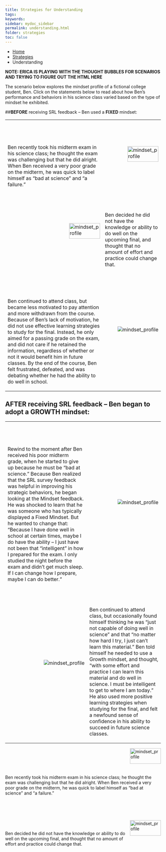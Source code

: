 ```yaml
---
title: Strategies for Understanding
tags: 
keywords: 
sidebar: mydoc_sidebar
permalink: understanding.html
folder: strategies
toc: false
---
```


<ul class="breadcrumb">
    <li><a href="index.html">Home</a></li>
    <li><a href="strategies.html">Strategies</a></li>
    <li class="active">Understanding</li>
</ul>

**NOTE: ERICA IS PLAYING WITH THE THOUGHT BUBBLES FOR SCENARIOS AND TRYING TO FIGURE OUT THE HTML HERE**

The scenario below explores the mindset profile of a fictional college student, Ben. Click on the statements below to read about how Ben’s performance and behaviors in his science class varied based on the type of mindset he exhibited. 

##**BEFORE** receiving SRL feedback – Ben used a **FIXED** mindset:
 
<table>
   <tr>
      <td>
         <br>
         <br>
         <br>
         <p>Ben recently took his midterm exam in his science class; he thought the exam was challenging but that he did alright. When Ben received a very poor grade on the midterm, he was quick to label himself as “bad at science” and “a failure.” </p>
      </td>
      <td>
         <img img src='images/mindsetsee1.png' width="100px" height="50px" alt='mindset_profile'/>
      </td>
   </tr>
   <tr>
      <td>
         <img src='images/mindsetsee2.png' width="100" height="50" alt='mindset_profile' />
      </td>
      <td>
         <br>
         <br>
         <p>Ben decided he did not have the knowledge or ability to do well on the upcoming final, and thought that no amount of effort and practice could change that. </p>
      </td>
   </tr>
   <tr>
      <td>
         <br>
         <br>
         <br>
         <p>Ben continued to attend class, but became less motivated to pay attention and more withdrawn from the course. Because of Ben’s lack of motivation, he did not use effective learning strategies to study for the final. Instead, he only aimed for a passing grade on the exam, and did not care if he retained the information, regardless of whether or not it would benefit him in future classes. By the end of the course, Ben felt frustrated, defeated, and was debating whether he had the ability to do well in school. </p>
      </td>
      <td>
         <img src='images/mindsetsee3.png' alt='mindset_profile' />
      </td>
   </tr>
</table> 
 
 ## **AFTER** receiving SRL feedback – Ben began to adopt a **GROWTH** mindset:
 
 <table>
   <tr>
      <td>
         <br>
         <br>
         <br>
         <p>Rewind to the moment after Ben received his poor midterm grade, when he started to give up because he must be “bad at science.” Because Ben realized that the SRL survey feedback was helpful in improving his strategic behaviors, he began looking at the Mindset feedback. He was shocked to learn that he was someone who has typically displayed a Fixed Mindset. But he wanted to change that: “Because I have done well in school at certain times, maybe I do have the ability – I just have not been that “intelligent” in how I prepared for the exam.  I only studied the night before the exam and didn’t get much sleep. If I can change how I prepare, maybe I can do better.”  </p>
      </td>
      <td>
         <img src='images/mindsetsee4.png' alt='mindset_profile' />
      </td>
   </tr>
   <tr>
      <td>
         <img src='images/mindsetsee5.png' alt='mindset_profile' />
      </td>
      <td>
         <br>
         <br>
         <p>Ben continued to attend class, but occasionally found himself thinking he was “just not capable of doing well in science” and that “no matter how hard I try, I just can’t learn this material.” Ben told himself he needed to use a Growth mindset, and thought, “with some effort and practice I can learn this material and do well in science. I must be intelligent to get to where I am today.” He also used more positive learning strategies when studying for the final, and felt a newfound sense of confidence in his ability to succeed in future science classes. </p>
      </td>
   </tr>
 </table> 
 
 
 
 
 
 
<style>
img {
    float: right;
       margin: 0px 0px 15px 0px
}
</style>

<p><img img src='images/mindsetsee1.png' width="100px" height="50px" alt='mindset_profile'/>
<br>
<br>
<br>
<br>
<br>
Ben recently took his midterm exam in his science class; he thought the exam was challenging but that he did alright. When Ben received a very poor grade on the midterm, he was quick to label himself as “bad at science” and “a failure.” 
</p>
<br>
<br>
<br>
<p><img src='images/mindsetsee2.png' width="100" height="50" alt='mindset_profile' />
<br>
<br>
Ben decided he did not have the knowledge or ability to do well on the upcoming final, and thought that no amount of effort and practice could change that.
</p>
